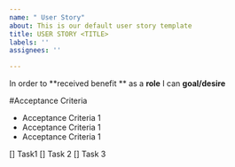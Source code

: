 ```yaml
---
name: " User Story"
about: This is our default user story template
title: USER STORY <TITLE>
labels: ''
assignees: ''

---
```


In order to **received benefit ** as a **role** I can **goal/desire**

#Acceptance Criteria

* Acceptance Criteria 1
* Acceptance Criteria 1
* Acceptance Criteria 1


[] Task1
[] Task 2
[] Task 3
